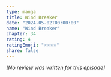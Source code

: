 ```yaml
---
type: manga
title: Wind Breaker
date: "2024-05-02T00:00:00"
name: "Wind Breaker"
chapter: 34
rating: 4
ratingEmoji: "⭐️⭐️⭐️⭐️"
share: false
---
```


_[No review was written for this episode]_
